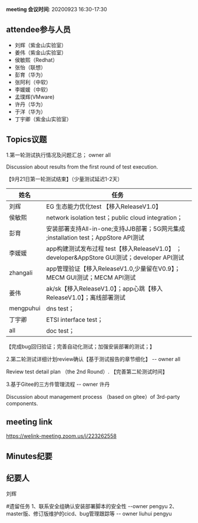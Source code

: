 **meeting 会议时间**: 20200923 16:30-17:30

## attendee参与人员
- 刘辉（紫金山实验室）
- 姜伟（紫金山实验室）
- 侯敏熙（Redhat）
- 张怡（联想）
- 彭育（华为）
- 张阿利（中软）
- 李媛媛（中软）
- 孟璞辉(VMware)
- 许丹（华为）
- 于洋（华为）
- 丁宇卿（紫金山实验室）

## Topics议题
1.第一轮测试执行情况及问题汇总； owner all

Discussion about results from the first round of test execution.

【9月21日第一轮测试结束】（少量测试延迟1-2天）

|姓名|任务|  
|---|---|
|刘辉| EG 生态能力优化test 【移入ReleaseV1.0】 |
|侯敏熙   |network isolation test；public cloud integration；|
|彭育   | 安装部署支持All-in-one;支持JJB部署；5G网元集成 ;installation test；AppStore API测试|
|李媛媛|app构建测试发布过程 test【移入ReleaseV1.0】 ；developer&AppStore GUI测试；developer API测试|
|zhangali|app管理验证【移入ReleaseV1.0,少量留在V0.9】；MECM GUI测试；MECM API测试|
|姜伟|ak/sk【移入ReleaseV1.0】；app心跳【移入ReleaseV1.0】；离线部署测试 |
|mengpuhui|dns test；|
|丁宇卿|ETSI interface test；|
|all|doc test；|

【完成bug回归验证；完善自动化测试；加强安装部署的测试；】

2.第二轮测试详细计划review确认【基于测试报告的章节细化】 -- owner all

Review test detail plan （the 2nd Round）.
【完善第二轮测试时间】

3.基于Gitee的三方件管理流程 -- owner 许丹

Discussion about  management process （based on gitee）of 3rd-party components.

## meeting link
 https://welink-meeting.zoom.us/j/223262558

## Minutes纪要
## 纪要人
刘辉

#遗留任务
1、联系安全组确认安装部署脚本的安全性 --owner pengyu
2、master版、修订版维护的cicd、bug管理跟踪等 -- owner liuhui pengyu
